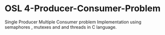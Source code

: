 # OSL 4-Producer-Consumer-Problem
Single Producer Multiple Consumer problem Implementation using semaphores , mutexes and and threads in C language.
